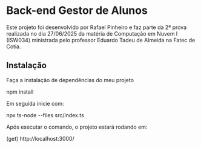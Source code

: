 
# Back-end Gestor de Alunos

Este projeto foi desenvolvido por Rafael Pinheiro e faz parte da 2ª prova realizada no dia 27/06/2025 da matéria de Computação em Nuvem I (ISW034) ministrada pelo professor Eduardo Tadeu de Almeida na Fatec de Cotia.


## Instalação

Faça a instalação de dependências do meu projeto

  npm install

Em seguida inicie com:

  npx ts-node --files src/index.ts

Após executar o comando, o projeto estará rodando em:

  (get) http://localhost:3000/